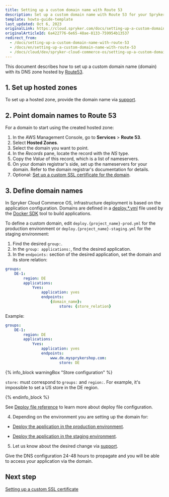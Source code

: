 ```yaml
---
title: Setting up a custom domain name with Route 53
description: Set up a custom domain name with Route 53 for your Spryker application, including DNS configuration and deployment in production or staging environments.
template: howto-guide-template
last_updated: Oct 6, 2023
originalLink: https://cloud.spryker.com/docs/setting-up-a-custom-domain-name-with-route-53
originalArticleId: 6a422776-6e65-48ae-8133-759954b13537
redirect_from:
  - /docs/setting-up-a-custom-domain-name-with-route-53
  - /docs/en/setting-up-a-custom-domain-name-with-route-53
  - /docs/cloud/dev/spryker-cloud-commerce-os/setting-up-a-custom-domain-name/setting-up-a-custom-domain-name-with-route-53.html
---
```


This document describes how to set up a custom domain name (domain) with its DNS zone hosted by [Route53](https://docs.aws.amazon.com/Route53/latest/DeveloperGuide/Welcome.html).

## 1. Set up hosted zones

To set up a hosted zone, provide the domain name via [support](https://spryker.force.com/support/s/).

## 2. Point domain names to Route 53

For a domain to start using the created hosted zone:

1. In the AWS Management Console, go to **Services** > **Route 53**.
2. Select **Hosted Zones**.
3. Select the domain you want to point.
4. In the *Records* pane, locate the record with the *NS* type.
5. Copy the *Value* of this record, which is a list of nameservers.
6. On your domain registrar's side, set up the nameservers for your domain. Refer to the domain registrar's documentation for details.
7. Optional: [Set up a custom SSL certificate for the domain](/docs/ca/dev/setting-up-a-custom-ssl-certificate.html).


## 3. Define domain names

In Spryker Cloud Commerce OS, infrastructure deployment is based on the application configuration.
Domains are defined in a [deploy.*.yml](/docs/dg/dev/sdks/the-docker-sdk/deploy-file/deploy-file-reference.html) file used by the [Docker SDK](/docs/dg/dev/sdks/the-docker-sdk/the-docker-sdk.html) tool to build applications.

To define a custom domain, edit `deploy.{project_name}-prod.yml` for the production environment or `deploy.{project_name}-staging.yml` for the staging environment:

1. Find the desired `group:`.
2. In the `group: applications:`, find the desired application.
3. In the `endpoints:` section of the desired application, set the domain and its store relation:

```yaml
groups:
    DE-1:
        region: DE
        applications:
            Yves:
                application: yves
                endpoints:
                    {domain_name}:
                        store: {store_relation}
```

Example:

```yaml
groups:
    DE-1:
        region: DE
        applications:
            Yves:
                application: yves
                endpoints:
                    www.de.mysprykershop.com:
                        store: DE
```

{% info_block warningBox "Store configuration" %}

`store:` must correspond to `groups:` and `region:`. For example, it's impossible to set a US store in the DE region.

{% endinfo_block %}

See [Deploy file reference](/docs/dg/dev/sdks/the-docker-sdk/deploy-file/deploy-file-reference.html) to learn more about deploy file configuration.

4. Depending on the environment you are setting up the domain for:

- [Deploy the application in the production environment](/docs/ca/dev/deploy-in-a-production-environment.html).

- [Deploy the application in the staging environment](/docs/ca/dev/deploy-in-a-staging-environment.html).


5. Let us know about the desired change via [support](https://spryker.force.com/support/s/).

Give the DNS configuration 24-48 hours to propagate and you will be able to access your application via the domain.



## Next step

[Setting up a custom SSL certificate](/docs/ca/dev/setting-up-a-custom-ssl-certificate.html)

